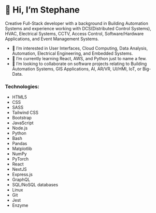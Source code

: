 <h1>👋 Hi, I’m Stephane</h1>
<p>Creative Full-Stack developer with a background in Building Automation Systems and experience working with DCS(Distributed Control Systems), HVAC, Electrical Systems, CCTV, Access Control, Software/Hardware Applications, and Event Management Systems.</p>

- 👀 I’m interested in User Interfaces, Cloud Computing, Data Analysis, Automation, Electrical Engineering, and Embedded Systems.
- 🌱 I’m currently learning React, AWS, and Python just to name a few.
- 💞️ I’m looking to collaborate on software projects relating to Building Automation Systems, GIS Applications, AI, AR/VR, UI/HMI, IoT, or Big-Data. 



<h3>Technologies:</h3> 
 <ul>
  <li>HTML5
  <li>CSS</li>
  <li>SASS</li>
  <li>Tailwind CSS</li>
  <li>Bootstrap</li>
  <li>JavaScript</li>
  <li>Node.js</li>
  <li>Python</li>
  <li>Bash</li>
  <li>Pandas</li>
  <li>Matplotlib</li>
  <li>NumPy</li>
  <li>PyTorch</li>
  <li>React</li>
  <li>NextJS</li>
  <li>Express.js</li>
  <li>GraphQL</li>
  <li>SQL/NoSQL databases</li>
  <li>Linux</li>
  <li>Git</li>
  <li>Jest</li>
  <li>Enzyme</li>
</ul>


<!---
lionelroy/lionelroy is a ✨ special ✨ repository because its `README.md` (this file) appears on your GitHub profile.
You can click the Preview link to take a look at your changes.
--->
